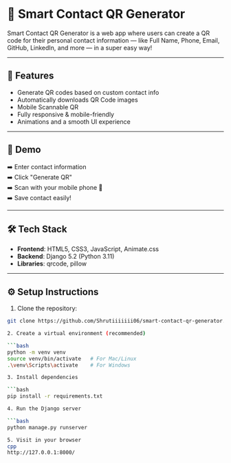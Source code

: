 # 📱 Smart Contact QR Generator

Smart Contact QR Generator is a web app where users can create a QR code for their personal contact information — like Full Name, Phone, Email, GitHub, LinkedIn, and more — in a super easy way!

---

## 🚀 Features
- Generate QR codes based on custom contact info
- Automatically downloads QR Code images
- Mobile Scannable QR
- Fully responsive & mobile-friendly
- Animations and a smooth UI experience

---

## 🎯 Demo

➡️ Enter contact information  
➡️ Click "Generate QR"  
➡️ Scan with your mobile phone 📱  
➡️ Save contact easily!


---

## 🛠️ Tech Stack
- **Frontend**: HTML5, CSS3, JavaScript, Animate.css
- **Backend**: Django 5.2 (Python 3.11)
- **Libraries**: qrcode, pillow

---

## ⚙️ Setup Instructions

1. Clone the repository:
```bash
git clone https://github.com/Shrutiiiiiii06/smart-contact-qr-generator.git

2. Create a virtual environment (recommended)

```bash
python -m venv venv
source venv/bin/activate   # For Mac/Linux
.\venv\Scripts\activate    # For Windows

3. Install dependencies

```bash
pip install -r requirements.txt

4. Run the Django server

```bash
python manage.py runserver

5. Visit in your browser
cpp
http://127.0.0.1:8000/

